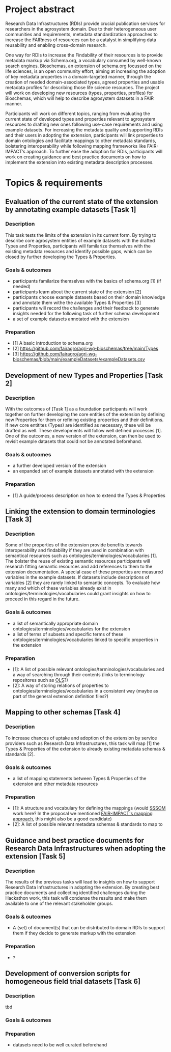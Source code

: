 

# Project abstract

Research Data Infrastructures (RDIs) provide crucial publication services for researchers in the agrosystem domain. Due to their heterogeneous user communities and requirements, metadata standardization approaches to increase the FAIRness of resources can be a catalyst in simplifying data reusability and enabling cross-domain research.

One way for RDIs to increase the Findability of their resources is to provide metadata markup via Schema.org, a vocabulary consumed by well-known search engines. Bioschemas, an extension of schema.org focussed on the life sciences, is an open community effort, aiming at increasing the adoption of key metadata properties in a domain-targeted manner, through the creation of needed domain-associated types, agreed properties and usable metadata profiles for describing those life science resources. The project will work on developing new resources (types, properties, profiles) for Bioschemas, which will help to describe agrosystem datasets in a FAIR manner.

Participants will work on different topics, ranging from evaluating the current state of developed types and properties relevant to agrosystem resources to drafting new ones following use-case requirements and using example datasets. For increasing the metadata quality and supporting RDIs and their users in adopting the extension, participants will link properties to domain ontologies and facilitate mappings to other metadata standards, bolstering interoperability while following mapping frameworks like FAIR-IMPACT’s approach. To further ease the adoption for RDIs, participants will work on creating guidance and best practice documents on how to implement the extension into existing metadata description processes.

# Topics & requirements
## Evaluation of the current state of the extension by annotating example datasets [Task 1]
### Description
This task tests the limits of the extension in its current form. By trying to describe core agrosystem entities of example datasets with the drafted Types and Properties, participants will familarize themselves with the existing metadata resources and identify possible gaps, which can be closed by further developing the Types & Properties.
### Goals & outcomes
- participants familarize themselves with the basics of schema.org [1] (if needed)
- participants learn about the current state of the extension [2]
- participants choose example datasets based on their domain knowledge and annotate them withe the available Types & Properties [3]
- participants will record the challenges and their feedback to generate insights needed for the following task of further schema development
- a set of example datasets annotated with the extension
### Preparation
- [1] A basic introduction to schema.org
- [2] https://github.com/fairagro/agri-wg-bioschemas/tree/main/Types
- [3] https://github.com/fairagro/agri-wg-bioschemas/blob/main/exampleDatasets/exampleDatasets.csv

## Development of new Types and Properties [Task 2]
### Description
With the outcomes of [Task 1] as a foundation participants will work together on further developing the core entities of the extension by defining new Properties for them or refining existing properties and their definitions. If new core entitites (Types) are identified as necessary, these will be drafted as well. These developments will follow well defined processes [1]. One of the outcomes, a new version of the extension, can then be used to revisit example datasets that could not be annotated beforehand.
### Goals & outcomes
- a further developed version of the extension
- an expanded set of example datasets annotated with the extension
### Preparation
- [1] A guide/process description on how to extend the Types & Properties

## Linking the extension to domain terminologies [Task 3]
### Description
Some of the properties of the extension provide benefits towards interoperability and findability if they are used in combination with semantical resources such as ontologies/terminologies/vocabularies [1]. The bolster the reuse of existing semantic resources participants will research fitting semantic resources and add references to them to the extension documentation.
A special case of these properties are measured variables in the example datasets. If datasets include descriptions of variables [2] they are rarely linked to semantic concepts. To evaluate how many and which of these variables already exist in ontologies/terminologies/vocabularies could grant insights on how to proceed in this regard in the future.
### Goals & outcomes
- a list of semantically appropriate domain ontologies/terminologies/vocabularies for the extension
- a list of terms of subsets and specific terms of these ontologies/terminologies/vocabularies linked to specific properties in the extension
### Preparation
- [1]: A list of possible relevant ontologies/terminologies/vocabularies and a way of searching through their contents (links to terminology repositores such as [OLS](https://www.ebi.ac.uk/ols4)?)
- [2]: A way of storing relations of properties to ontologies/terminologies/vocabularies in a consistent way (maybe as part of the general extension definition files?)

## Mapping to other schemas [Task 4]
### Description
To increase chances of uptake and adoption of the extension by service providers such as Research Data Infrastructures, this task will map [1] the Types & Properties of the extension to already existing metadata schemas & standards [2].
### Goals & outcomes
- a list of mapping statements between Types & Properties of the extension and other metadata resources
### Preparation
- [1]: A structure and vocabulary for defining the mappings (would [SSSOM](https://mapping-commons.github.io/sssom/) work here? In the proposal we mentioned [FAIR-IMPACT's mapping approach](https://fair-impact.eu/events/fairimpact-events/why-mappings-matter-and-how-make-them-fair), this might also be a good candidate)
- [2]: A list of possible relevant metadata schemas & standards to map to

## Guidance and best practice documents for Research Data Infrastructures when adopting the extension [Task 5]
### Description
The results of the previous tasks will lead to insights on how to support Research Data Infrastructures in adopting the extension. By creating best practice documents and collecting identified challenges during the Hackathon work, this task will condense the results and make them available to one of the relevant stakeholder groups.
### Goals & outcomes
- A (set) of document(s) that can be distributed to domain RDIs to support them if they decide to generate markup with the extension
### Preparation
- ?

## Development of conversion scripts for homogeneous field trial datasets [Task 6]
### Description
tbd
### Goals & outcomes
### Preparation
- datasets need to be well curated beforehand
